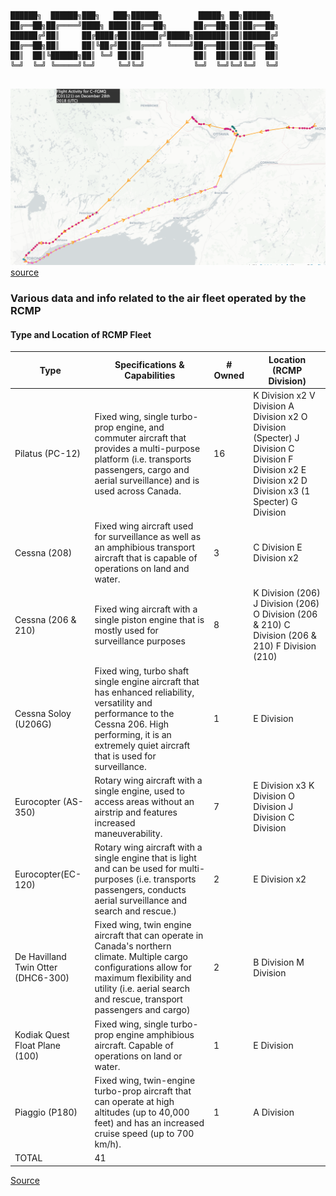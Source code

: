 ```
██████╗  ██████╗███╗   ███╗██████╗        █████╗ ██╗██████╗ 
██╔══██╗██╔════╝████╗ ████║██╔══██╗      ██╔══██╗██║██╔══██╗
██████╔╝██║     ██╔████╔██║██████╔╝█████╗███████║██║██████╔╝
██╔══██╗██║     ██║╚██╔╝██║██╔═══╝ ╚════╝██╔══██║██║██╔══██╗
██║  ██║╚██████╗██║ ╚═╝ ██║██║           ██║  ██║██║██║  ██║
╚═╝  ╚═╝ ╚═════╝╚═╝     ╚═╝╚═╝           ╚═╝  ╚═╝╚═╝╚═╝  ╚═╝
                                                            
```
![cfgmq](https://github.com/Bedrovelsen/RCMP-AIR/blob/master/cfgmq.png)
[source](https://flight-data.adsbexchange.com/map?icao=C01121&date=2018-12-28)

### Various data and info related to the air fleet operated by the RCMP

 #### Type and Location of RCMP Fleet

| Type                               	| Specifications & Capabilities                                                                                                                                                                                           	| # Owned 	| Location (RCMP Division)                                                                                                                           	|
|------------------------------------	|-------------------------------------------------------------------------------------------------------------------------------------------------------------------------------------------------------------------------	|---------	|----------------------------------------------------------------------------------------------------------------------------------------------------	|
| Pilatus (PC-12)                    	| Fixed wing, single turbo-prop engine, and commuter aircraft that provides a multi-purpose platform (i.e. transports passengers, cargo and aerial surveillance) and is used across Canada.                               	| 16      	| K Division x2 V Division A Division x2 O Division (Specter) J Division C Division F Division x2 E Division x2 D Division x3 (1 Specter) G Division 	|
| Cessna (208)                       	| Fixed wing aircraft used for surveillance as well as an amphibious transport aircraft that is capable of operations on land and water.                                                                                  	| 3       	| C Division E Division x2                                                                                                                           	|
| Cessna (206 & 210)                 	| Fixed wing aircraft with a single piston engine that is mostly used for surveillance purposes                                                                                                                           	| 8       	| K Division (206) J Division (206) O Division (206 & 210) C Division (206 & 210) F Division (210)                                                   	|
| Cessna Soloy (U206G)               	| Fixed wing, turbo shaft single engine aircraft that has enhanced reliability, versatility and performance to the Cessna 206. High performing, it is an extremely quiet aircraft that is used for surveillance.          	| 1       	| E Division                                                                                                                                         	|
| Eurocopter (AS-350)                	| Rotary wing aircraft with a single engine, used to access areas without an airstrip and features increased maneuverability.                                                                                             	| 7       	| E Division x3 K Division O Division J Division C Division                                                                                          	|
|  Eurocopter(EC-120)                	| Rotary wing aircraft with a single engine that is light and can be used for multi-purposes (i.e. transports passengers, conducts aerial surveillance and search and rescue.)                                            	| 2       	| E Division x2                                                                                                                                      	|
| De Havilland Twin Otter (DHC6-300) 	| Fixed wing, twin engine aircraft that can operate in Canada's northern climate. Multiple cargo configurations allow for maximum flexibility and utility (i.e. aerial search and rescue, transport passengers and cargo) 	| 2       	| B Division M Division                                                                                                                              	|
| Kodiak Quest Float Plane (100)     	| Fixed wing, single turbo-prop engine amphibious aircraft. Capable of operations on land or water.                                                                                                                       	| 1       	| E Division                                                                                                                                         	|
| Piaggio (P180)                     	| Fixed wing, twin-engine turbo-prop aircraft that can operate at high altitudes (up to 40,000 feet) and has an increased cruise speed (up to 700 km/h).                                                                  	| 1       	| A Division                                                                                                                                         	|
| TOTAL                              	| 41                                                                                                                                                                                                                      	|         	|                                                                                                                                                    	|

[Source](http://www.rcmp-grc.gc.ca/en/rcmp-flight-operations-program-evaluation "Permalink to RCMP Flight Operations Program Evaluation")
